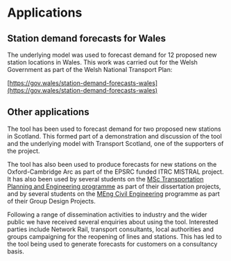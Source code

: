 # Applications
<!-- position: 4 -->

## Station demand forecasts for Wales

The underlying model was used to forecast demand for 12 proposed new station locations in Wales. This work was carried out for the Welsh Government as part of the Welsh National Transport Plan:

[https://gov.wales/station-demand-forecasts-wales](https://gov.wales/station-demand-forecasts-wales)

## Other applications

The tool has been used to forecast demand for two proposed new stations in Scotland. This formed part of a demonstration and discussion of the tool and the underlying model with Transport Scotland, one of the supporters of the project.

The tool has also been used to produce forecasts for new stations on the Oxford-Cambridge Arc as part of the EPSRC funded ITRC MISTRAL project. It has also been used by several students on the [MSc Transportation Planning and Engineering programme](https://www.southampton.ac.uk/engineering/postgraduate/taught_courses/msc-transport-plan-and-eng-pathways.page) as part of their dissertation projects, and by several students on the [MEng Civil Engineering](https://www.southampton.ac.uk/courses/civil-engineering-degree-meng) programme as part of their Group Design Projects.

Following a range of dissemination activities to industry and the wider public we have received several enquiries about using the tool. Interested parties include Network Rail, transport consultants, local authorities and groups campaigning for the reopening of lines and stations. This has led to the tool being used to generate forecasts for customers on a consultancy basis.